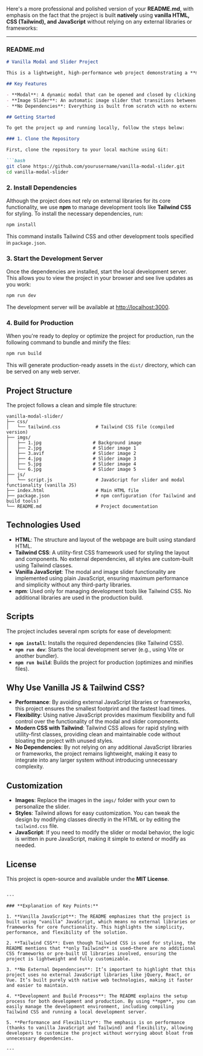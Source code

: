 Here's a more professional and polished version of your **README.md**, with emphasis on the fact that the project is built **natively** using **vanilla HTML, CSS (Tailwind), and JavaScript** without relying on any external libraries or frameworks:

---

### **README.md**

```markdown
# Vanilla Modal and Slider Project

This is a lightweight, high-performance web project demonstrating a **modal** and **image slider** built using **native technologies**: **Vanilla HTML**, **Tailwind CSS**, and **Vanilla JavaScript**. No external libraries or frameworks are used, showcasing the power and flexibility of plain, native web development.

## Key Features

- **Modal**: A dynamic modal that can be opened and closed by clicking a button or by clicking outside the modal area.
- **Image Slider**: An automatic image slider that transitions between images every 2.5 seconds, with manual controls for "Next" and "Previous".
- **No Dependencies**: Everything is built from scratch with no external dependencies, ensuring optimal performance and flexibility.

## Getting Started

To get the project up and running locally, follow the steps below:

### 1. Clone the Repository

First, clone the repository to your local machine using Git:

```bash
git clone https://github.com/yourusername/vanilla-modal-slider.git
cd vanilla-modal-slider
```

### 2. Install Dependencies

Although the project does not rely on external libraries for its core functionality, we use **npm** to manage development tools like **Tailwind CSS** for styling. To install the necessary dependencies, run:

```bash
npm install
```

This command installs Tailwind CSS and other development tools specified in `package.json`.

### 3. Start the Development Server

Once the dependencies are installed, start the local development server. This allows you to view the project in your browser and see live updates as you work:

```bash
npm run dev
```

The development server will be available at [http://localhost:3000](http://localhost:3000).

### 4. Build for Production

When you're ready to deploy or optimize the project for production, run the following command to bundle and minify the files:

```bash
npm run build
```

This will generate production-ready assets in the `dist/` directory, which can be served on any web server.

## Project Structure

The project follows a clean and simple file structure:

```
vanilla-modal-slider/
├── css/
│   └── tailwind.css             # Tailwind CSS file (compiled version)
├── imgs/
│   ├── 1.jpg                   # Background image
│   ├── 2.jpg                   # Slider image 1
│   ├── 3.avif                  # Slider image 2
│   ├── 4.jpg                   # Slider image 3
│   ├── 5.jpg                   # Slider image 4
│   └── 6.jpg                   # Slider image 5
├── js/
│   └── script.js                # JavaScript for slider and modal functionality (vanilla JS)
├── index.html                   # Main HTML file
├── package.json                 # npm configuration (for Tailwind and build tools)
└── README.md                    # Project documentation
```

## Technologies Used

- **HTML**: The structure and layout of the webpage are built using standard HTML.
- **Tailwind CSS**: A utility-first CSS framework used for styling the layout and components. No external dependencies, all styles are custom-built using Tailwind classes.
- **Vanilla JavaScript**: The modal and image slider functionality are implemented using plain JavaScript, ensuring maximum performance and simplicity without any third-party libraries.
- **npm**: Used only for managing development tools like Tailwind CSS. No additional libraries are used in the production build.

## Scripts

The project includes several npm scripts for ease of development:

- **`npm install`**: Installs the required dependencies (like Tailwind CSS).
- **`npm run dev`**: Starts the local development server (e.g., using Vite or another bundler).
- **`npm run build`**: Builds the project for production (optimizes and minifies files).

## Why Use Vanilla JS & Tailwind CSS?

- **Performance**: By avoiding external JavaScript libraries or frameworks, this project ensures the smallest footprint and the fastest load times.
- **Flexibility**: Using native JavaScript provides maximum flexibility and full control over the functionality of the modal and slider components.
- **Modern CSS with Tailwind**: Tailwind CSS allows for rapid styling with utility-first classes, providing clean and maintainable code without bloating the project with unused styles.
- **No Dependencies**: By not relying on any additional JavaScript libraries or frameworks, the project remains lightweight, making it easy to integrate into any larger system without introducing unnecessary complexity.

## Customization

- **Images**: Replace the images in the `imgs/` folder with your own to personalize the slider.
- **Styles**: Tailwind allows for easy customization. You can tweak the design by modifying classes directly in the HTML or by editing the `tailwind.css` file.
- **JavaScript**: If you need to modify the slider or modal behavior, the logic is written in pure JavaScript, making it simple to extend or modify as needed.

## License

This project is open-source and available under the **MIT License**.

```

---

### **Explanation of Key Points:**

1. **Vanilla JavaScript**: The README emphasizes that the project is built using "vanilla" JavaScript, which means no external libraries or frameworks for core functionality. This highlights the simplicity, performance, and flexibility of the solution.

2. **Tailwind CSS**: Even though Tailwind CSS is used for styling, the README mentions that **only Tailwind** is used—there are no additional CSS frameworks or pre-built UI libraries involved, ensuring the project is lightweight and fully customizable.

3. **No External Dependencies**: It’s important to highlight that this project uses no external JavaScript libraries like jQuery, React, or Vue. It’s built purely with native web technologies, making it faster and easier to maintain.

4. **Development and Build Process**: The README explains the setup process for both development and production. By using **npm**, you can easily manage the development environment, including compiling Tailwind CSS and running a local development server.

5. **Performance and Flexibility**: The emphasis is on performance (thanks to vanilla JavaScript and Tailwind) and flexibility, allowing developers to customize the project without worrying about bloat from unnecessary dependencies.

---
